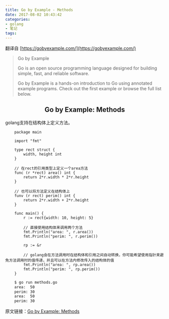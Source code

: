 ```yaml
---
title: Go by Example - Methods
date: 2017-08-02 10:43:42
categories:
- golang
- 笔记
tags:
---
```


翻译自 [https://gobyexample.com/](https://gobyexample.com/)

> Go by Example
> 
> Go is an open source programming language designed for building simple, fast, and reliable software.
> 
> Go by Example is a hands-on introduction to Go using annotated example programs. Check out the first example or browse the full list below.

## <center>Go by Example: Methods</center>

golang支持在结构体上定义方法。

```golang
    package main

    import "fmt"

    type rect struct {
        width, height int
    }

    // 在rect的引用类型上定义一个area方法
    func (r *rect) area() int {
        return 2*r.width * 2*r.height
    }

    // 也可以将方法定义在结构体上
    funv (r rect) perim() int {
        return 2*r.width + 2*r.height
    }

    func main() {
        r := rect{width: 10, height: 5}

        // 直接使用结构体来调用两个方法
        fmt.Println("area: ", r.area())
        fmt.Println("perim: ", r.perim())

        rp := &r
        
        // golang会在方法调用时在结构体和引用之间自动转换，你可能希望使用指针来避免方法调用时的值传递，并且可以在方法内修改传入的结构体的值
        fmt.Println("area: ", rp.area())
        fmt.Println("perim: ", rp.perim())
    }
```

```bash
    $ go run methods.go 
    area:  50
    perim: 30
    area:  50
    perim: 30
```


原文链接：[Go by Example: Methods](https://gobyexample.com/methods)








